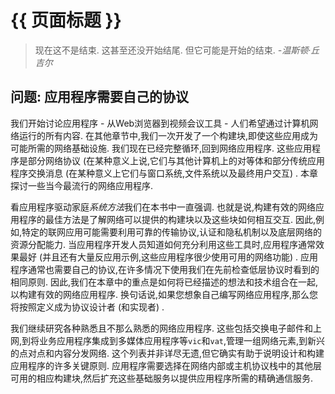 
# {{ 页面标题 }}

> 现在这不是结束. 这甚至还没开始结尾. 但它可能是开始的结束. *-温斯顿·丘吉尔*

## 问题: 应用程序需要自己的协议

我们开始讨论应用程序 - 从Web浏览器到视频会议工具 - 人们希望通过计算机网络运行的所有内容. 在其他章节中,我们一次开发了一个构建块,即使这些应用成为可能所需的网络基础设施. 我们现在已经完整循环,回到网络应用程序. 这些应用程序是部分网络协议 (在某种意义上说,它们与其他计算机上的对等体和部分传统应用程序交换消息 (在某​​种意义上它们与窗口系统,文件系统以及最终用户交互) . 本章探讨一些当今最流行的网络应用程序. 

看应用程序驱动家庭*系统方法*我们在本书中一直强调. 也就是说,构建有效的网络应用程序的最佳方法是了解网络可以提供的构建块以及这些块如何相互交互. 因此,例如,特定的联网应用可能需要利用可靠的传输协议,认证和隐私机制以及底层网络的资源分配能力. 当应用程序开发人员知道如何充分利用这些工具时,应用程序通常效果最好 (并且还有大量反应用示例,这些应用程序很少使用可用的网络功能) . 应用程序通常也需要自己的协议,在许多情况下使用我们在先前检查低层协议时看到的相同原则. 因此,我们在本章中的重点是如何将已经描述的想法和技术组合在一起,以构建有效的网络应用程序. 换句话说,如果您想象自己编写网络应用程序,那么您将按照定义成为协议设计者 (和实现者) . 

我们继续研究各种熟悉且不那么熟悉的网络应用程序. 这些包括交换电子邮件和上网,到将业务应用程序集成到多媒体应用程序等`vic`和`vat`,管理一组网络元素,到新兴的点对点和内容分发网络. 这个列表并非详尽无遗,但它确实有助于说明设计和构建应用程序的许多关键原则. 应用程序需要选择在网络内部或主机协议栈中的其他层可用的相应构建块,然后扩充这些基础服务以提供应用程序所需的精确通信服务. 
